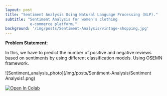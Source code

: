 ```yaml
---
layout: post
title: "Sentiment Analysis Using Natural Language Processing (NLP)."
subtitle: "Sentiment Analysis for women’s clothing
           e-commerce platform."
background: '/img/posts/Sentiment-Analysis/vintage-shopping.jpg'
---
```




**Problem Statement:**

In this, we have to predict the number of positive and negative reviews based on sentiments by using different classification models.
Using OSEMN framework.


![Sentiment_analysis_photo](/img/posts/Sentiment-Analysis/Sentiment Analysis1.png)

[![Open In Colab](https://colab.research.google.com/assets/colab-badge.svg)](https://colab.research.google.com/drive/14daGKbJn8oBZ-Afnerxgzswgai5EN6bt?usp=sharing)

